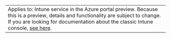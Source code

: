 | |
|--|
|<Token xmlns:xlink="http://www.w3.org/1999/xlink">Applies to: Intune service in the Azure portal preview. Because this is a preview, details and functionality are subject to change.<br>If you are looking for documentation about the classic Intune console, [see here](https://docs.microsoft.com/intune/).</Token>|
